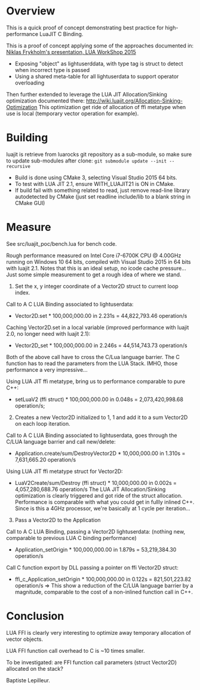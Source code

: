 # Overview

This is a quick proof of concept demonstrating best practice for high-performance LuaJIT C Binding.

This is a proof of concept applying some of the approaches documented in:
[Niklas Frykholm's presentation, LUA WorkShop 2015](http://www.frykholm.se/presentations/lua-workshop-2015/index.html#26)

- Exposing "object" as lightuserddata, with type tag is struct to detect when incorrect type is passed
- Using a shared meta-table for all lightuserdata to support operator overloading

Then further extended to leverage the LUA JIT Allocation/Sinking optimization documented there:
http://wiki.luajit.org/Allocation-Sinking-Optimization
This optimization get ride of allocation of ffi metatype when use is local (temporary vector operation for example).

# Building

luajit is retrieve from luarocks git repository as a sub-module, so make sure to update sub-modules after clone:
```git submodule update --init --recursive```

- Build is done using CMake 3, selecting Visual Studio 2015 64 bits.
- To test with LUA JIT 2.1, ensure WITH_LUAJIT21 is ON in CMake.
- If build fail with something related to read, just remove read-line library autodetected by CMake  (just set readline include/lib to a blank string in CMake GUI)

# Measure

See src/luajit_poc/bench.lua for bench code.

Rough performance measured on Intel Core i7-6700K CPU @ 4.00GHz running on Windows 10 64 bits, compiled with Visual Studio 2015 in 64 bits with luajit 2.1.
Notes that this is an ideal setup, no icode cache pressure... Just some simple measurement to get a rough idea of where we stand.

1) Set the x, y integer coordinate of a Vector2D struct to current loop index.

Call to A C LUA Binding associated to lightuserdata:
- Vector2D.set * 100,000,000.00 in 2.231s = 44,822,793.46 operation/s

Caching Vector2D.set in a local variable (improved performance with luajit 2.0, no longer need with luajit 2.1):
- Vector2D_set * 100,000,000.00 in 2.246s = 44,514,743.73 operation/s

Both of the above call have to cross the C/Lua language barrier. The C function has to read the parameters from the LUA Stack. 
IMHO, those performance a very impressive...

Using LUA JIT ffi metatype, bring us to performance comparable to pure C++:
- setLuaV2 (ffi struct) * 100,000,000.00 in 0.048s = 2,073,420,998.68 operation/s; 

2) Creates a new Vector2D initialized to 1, 1 and add it to a sum Vector2D on each loop iteration.

Call to A C LUA Binding associated to lightuserdata, goes through the C/LUA language barrier and call new/delete:
- Application.create/sum/DestroyVector2D * 10,000,000.00 in 1.310s = 7,631,665.20 operation/s

Using LUA JIT ffi metatype struct for Vector2D:
- LuaV2Create/sum/Destroy (ffi struct) * 10,000,000.00 in 0.002s = 4,057,280,688.76 operation/s
The LUA JIT Allocation/Sinking optimization is clearly triggered and got ride of the struct allocation. Performance is comparable with what you could get in fullly inlined C++. Since is this a 4GHz processor, we're basically at 1 cycle per iteration...

3) Pass a Vector2D to the Application

Call to A C LUA Binding, passing a Vector2D lightuserdata: (nothing new, comparable to previous LUA C binding performance)
- Application_setOrigin * 100,000,000.00 in 1.879s = 53,219,384.30 operation/s

Call C function export by DLL passing a pointer on ffi Vector2D struct:
- ffi_c_Application_setOrigin * 100,000,000.00 in 0.122s = 821,501,223.82 operation/s
=> This show a reduction of the C/LUA language barrier by a magnitude, comparable to the cost of a non-inlined function call in C++.

# Conclusion
LUA FFI is clearly very interesting to optimize away temporary allocation of vector objects. 

LUA FFI function call overhead to C is ~10 times smaller.

To be investigated: are FFI function call parameters  (struct Vector2D) allocated on the stack?

Baptiste Lepilleur.
